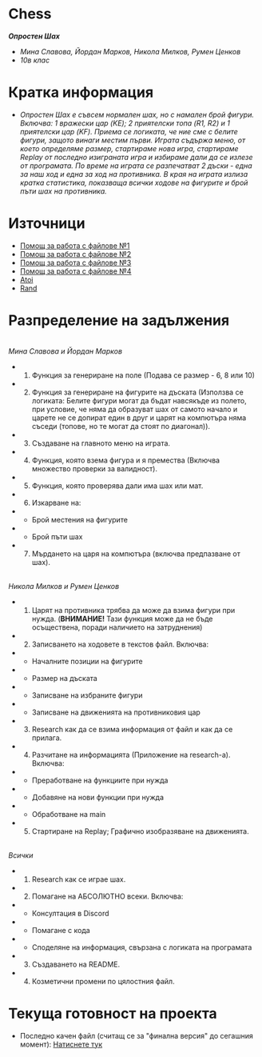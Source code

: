 # Chess
***Опростен Шах***
* *Мина Славова, Йордан Марков, Никола Милков, Румен Ценков*
* *10в клас*

# Кратка информация
* *Опростен Шах е съвсем нормален шах, но с намален брой фигури. Включва: 1 вражески цар (KE); 2 приятелски топа (R1, R2) и 1 приятелски цар (KF). Приема се логиката, че ние сме с белите фигури, защото винаги местим първи. Играта съдържа меню, от което определяме размер, стартираме нова игра, стартираме Replay от последно изиграната игра и избираме дали да се излезе от програмата. По време на играта се разпечатват 2 дъски - една за наш ход и една за ход на противника. В края на играта излиза кратка статистика, показваща всички ходове на фигурите и брой пъти шах на противника.*

# Източници
  * [Помощ за работа с файлове №1](https://www.tutorialspoint.com/the-best-way-to-check-if-a-file-exists-using-standard-c-cplusplus)
  * [Помощ за работа с файлове №2](https://www.programiz.com/c-programming/c-file-input-output)
  * [Помощ за работа с файлове №3](https://www.tutorialspoint.com/the-best-way-to-check-if-a-file-exists-using-standard-c-cplusplus)
  * [Помощ за работа с файлове №4](https://www.delftstack.com/howto/c/c-check-if-file-exists/)
  * [Atoi](https://www.geeksforgeeks.org/converting-strings-numbers-cc/)
  * [Rand](https://www.tutorialspoint.com/c_standard_library/c_function_rand.htm)

# Разпределение на задължения
<br/>*Мина Славова и Йордан Марков*
  * 1. Функция за генериране на поле (Подава се размер - 6, 8 или 10)
  * 2. Функция за генериране на фигурите на дъската (Използва се логиката: Белите фигури могат да бъдат навсякъде из полето, при условие, че няма да образуват шах от самото начало и царете не се допират един в друг и царят на компютъра няма съседи (топове, но те могат да стоят по диагонал)).
  * 3. Създаване на главното меню на играта.
  * 4. Функция, която взема фигура и я премества (Включва множество проверки за валидност).
  * 5. Функция, която проверява дали има шах или мат.
  * 6. Изкарване на:
  *   - Брой местения на фигурите
  *   - Брой пъти шах
  * 7. Мърдането на царя на компютъра (включва предпазване от шах).

<br/>*Никола Милков и Румен Ценков*
  * 1. Царят на противника трябва да може да взима фигури при нужда. (**ВНИМАНИЕ!** Тази функция може да не бъде осъществена, поради наличието на затруднения)
  * 2. Записването на ходовете в текстов файл. Включва:
  *   - Началните позиции на фигурите
  *   - Размер на дъската
  *   - Записване на избраните фигури
  *   - Записване на движенията на противниковия цар
  * 3. Research как да се взима информация от файл и как да се прилага.
  * 4. Разчитане на информацията (Приложение на research-а). Включва:
  *   - Преработване на функциите при нужда
  *   - Добавяне на нови функции при нужда
  *   - Обработване на main
  * 5. Стартиране на Replay; Графично изобразяване на движенията. 

<br/>*Всички*
  * 1. Research как се играе шах.
  * 2. Помагане на АБСОЛЮТНО всеки. Включва:
  *   - Консултация в Discord
  *   - Помагане с кода
  *   - Споделяне на информация, свързана с логиката на програмата
  * 3. Създаването на README.
  * 4. Козметични промени по цялостния файл.

# Текуща готовност на проекта
  * Последно качен файл (считащ се за "финална версия" до сегашния момент): [Натиснете тук](https://github.com/YordanMarkov/Chess/blob/main/Rumen_Nikola_part_ver2.c)

